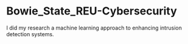# Bowie_State_REU-Cybersecurity
I did my research a machine learning approach to enhancing intrusion detection systems.
